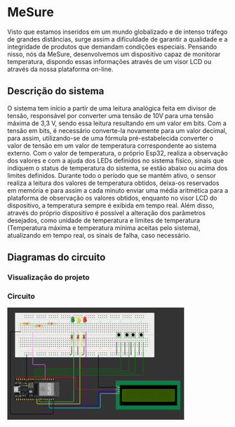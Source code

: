 # MeSure

Visto que estamos inseridos em um mundo globalizado e de intenso tráfego de grandes distâncias, surge assim a dificuldade de garantir a qualidade e a integridade de produtos que demandam condições especiais. Pensando nisso, nós da MeSure, desenvolvemos um dispositivo capaz de monitorar temperatura, dispondo essas informações através de um visor LCD ou através da nossa plataforma on-line.

## Descrição do sistema
O sistema tem início a partir de uma leitura analógica feita em divisor de tensão, responsável por converter uma tensão de 10V para uma tensão máxima de 3,3 V, sendo essa leitura resultando em um valor em bits. Com a tensão em bits, é necessário converte-la novamente para um valor decimal, para assim, utilizando-se de uma fórmula pré-estabelecida converter o valor de tensão em um valor de temperatura correspondente ao sistema externo.
Com o valor de temperatura, o próprio Esp32, realiza a observação dos valores e com a ajuda dos LEDs definidos no sistema físico, sinais que indiquem o status de temperatura do sistema, se estão abaixo ou acima dos limites definidos.
Durante todo o período que se mantém ativo, o sensor realiza a leitura dos valores de temperatura obtidos, deixa-os reservados em memória e para assim a cada minuto enviar uma média aritmética para a plataforma de observação os valores obtidos, enquanto no visor LCD do dispositivo, a temperatura sempre é exibida em tempo real.
Além disso, através do próprio dispositivo é possível a alteração dos parâmetros desejados, como unidade de temperatura e limites de temperatura (Temperatura máxima e temperatura mínima aceitas pelo sistema), atualizando em tempo real, os sinais de falha, caso necessário.

## Diagramas do circuito

### Visualização do projeto


### Circuito
<img src="https://github.com/PedroReis16/MeSure/blob/main/Circuito.png" alt="CircuitoEletrico" style="width: 80%;">
